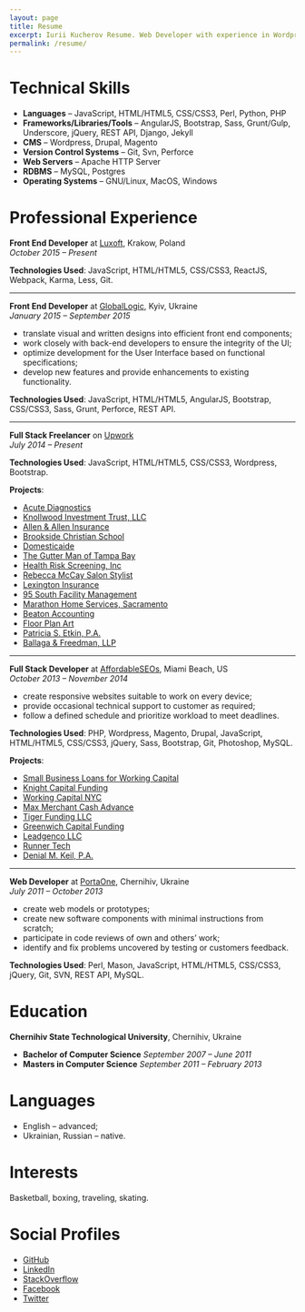 ```yaml
---
layout: page
title: Resume
excerpt: Iurii Kucherov Resume. Web Developer with experience in Wordpress, AngularJS and Bootstrap.
permalink: /resume/
---
```


# Technical Skills

+ **Languages** – JavaScript, HTML/HTML5, CSS/CSS3, Perl, Python, PHP
+ **Frameworks/Libraries/Tools** – AngularJS, Bootstrap, Sass, Grunt/Gulp, Underscore, jQuery, REST API, Django, Jekyll
+ **CMS** – Wordpress, Drupal, Magento
+ **Version Control Systems** – Git, Svn, Perforce
+ **Web Servers** – Apache HTTP Server
+ **RDBMS** – MySQL, Postgres
+ **Operating Systems** – GNU/Linux, MacOS, Windows

# Professional Experience

**Front End Developer** at <a href="http://www.luxoft.com/" target="_blank">Luxoft</a>, Krakow, Poland<br/>
_October 2015 – Present_

**Technologies Used**: JavaScript, HTML/HTML5, CSS/CSS3, ReactJS, Webpack, Karma, Less, Git.

----------

**Front End Developer** at <a href="http://www.globallogic.com/" target="_blank">GlobalLogic</a>, Kyiv, Ukraine<br/>
_January 2015 – September 2015_

+ translate visual and written designs into efficient front end components;
+ work closely with back-end developers to ensure the integrity of the UI;
+ optimize development for the User Interface based on functional specifications;
+ develop new features and provide enhancements to existing functionality.

**Technologies Used**: JavaScript, HTML/HTML5, AngularJS, Bootstrap, CSS/CSS3, Sass, Grunt, Perforce, REST API.

----------

**Full Stack Freelancer** on <a href="https://www.upwork.com/users/~01c8013e8487023dcf" target="_blank">Upwork</a><br/>
_July 2014 – Present_

**Technologies Used**: JavaScript, HTML/HTML5, CSS/CSS3, Wordpress, Bootstrap.

**Projects**:

+ <a href="http://acutediagnostics.com/" target="_blank">Acute Diagnostics</a>
+ <a href="http://trustknollwood.com/" target="_blank">Knollwood Investment Trust, LLC</a>
+ <a href="http://allen-allen.com" target="_blank">Allen & Allen Insurance</a>
+ <a href="http://brooksidechristian.com/" target="_blank">Brookside Christian School</a>
+ <a href="http://domesticaide.com/" target="_blank">Domesticaide</a>
+ <a href="http://gutter-man.com/" target="_blank">The Gutter Man of Tampa Bay</a>
+ <a href="http://hrstonline.com/" target="_blank">Health Risk Screening, Inc</a>
+ <a href="http://rebeccathestylist.com/" target="_blank">Rebecca McCay Salon Stylist</a>
+ <a href="http://pia-ins.com/" target="_blank">Lexington Insurance</a>
+ <a href="http://95southinc.com/" target="_blank">95 South Facility Management</a>
+ <a href="http://gomarathon.net/" target="_blank">Marathon Home Services, Sacramento</a>
+ <a href="http://beatonaccounting.com/" target="_blank">Beaton Accounting</a>
+ <a href="http://floorplanart.com/" target="_blank">Floor Plan Art</a>
+ <a href="http://psetkin.com/" target="_blank">Patricia S. Etkin, P.A.</a>
+ <a href="http://ballagafreedman.com/" target="_blank">Ballaga & Freedman, LLP</a>

----------

**Full Stack Developer** at <a href="http://affordableseos.com/" target="_blank">AffordableSEOs</a>, Miami Beach, US<br/>
_October 2013 – November 2014_

+ create responsive websites suitable to work on every device;
+ provide occasional technical support to customer as required;
+ follow a defined schedule and prioritize workload to meet deadlines.

**Technologies Used**: PHP, Wordpress, Magento, Drupal, JavaScript, HTML/HTML5, CSS/CSS3, jQuery, Sass, Bootstrap, Git, Photoshop, MySQL.

**Projects**:

+ <a href="http://www.ebusinessfunding.net/" target="_blank">Small Business Loans for Working Capital</a>
+ <a href="http://www.knightcapitalfunding.com/" target="_blank">Knight Capital Funding</a>
+ <a href="http://workingcapital.nyc/" target="_blank">Working Capital NYC</a>
+ <a href="http://maxmerchantcashadvance.com/" target="_blank">Max Merchant Cash Advance</a>
+ <a href="http://tigerfundingllc.com/" target="_blank">Tiger Funding LLC</a>
+ <a href="http://greenwichcapitalfunding.com/" target="_blank">Greenwich Capital Funding</a>
+ <a href="http://leadgencollc.com/" target="_blank">Leadgenco LLC</a>
+ <a href="http://runnertech.com/" target="_blank">Runner Tech</a>
+ <a href="http://keillaw.com/" target="_blank">Denial M. Keil, P.A.</a>

----------

**Web Developer** at <a href="https://portaone.com/" target="_blank">PortaOne</a>, Chernihiv, Ukraine<br/>
_July 2011 – October 2013_

+ create web models or prototypes;
+ create new software components with minimal instructions from scratch;
+ participate in code reviews of own and others’ work;
+ identify and fix problems uncovered by testing or customers feedback.

**Technologies Used**: Perl, Mason, JavaScript, HTML/HTML5, CSS/CSS3, jQuery, Git, SVN, REST API, MySQL.

# Education

**Chernihiv State Technological University**, Chernihiv, Ukraine

+ **Bachelor of Computer Science** _September 2007 – June 2011_
+ **Masters in Computer Science** _September 2011 – February 2013_

# Languages

+ English – advanced;
+ Ukrainian, Russian – native.

# Interests

Basketball, boxing, traveling, skating.

# Social Profiles
+ <a href="https://github.com/yuyokk" target="_blank">GitHub</a>
+ <a href="https://ua.linkedin.com/in/ikucherov" target="_blank">LinkedIn</a>
+ <a href="http://stackoverflow.com/users/1022726/yuyokk" target="_blank">StackOverflow</a>
+ <a href="https://www.facebook.com/ikucherov" target="_blank">Facebook</a>
+ <a href="https://twitter.com/yuyokk" target="_blank">Twitter</a>

